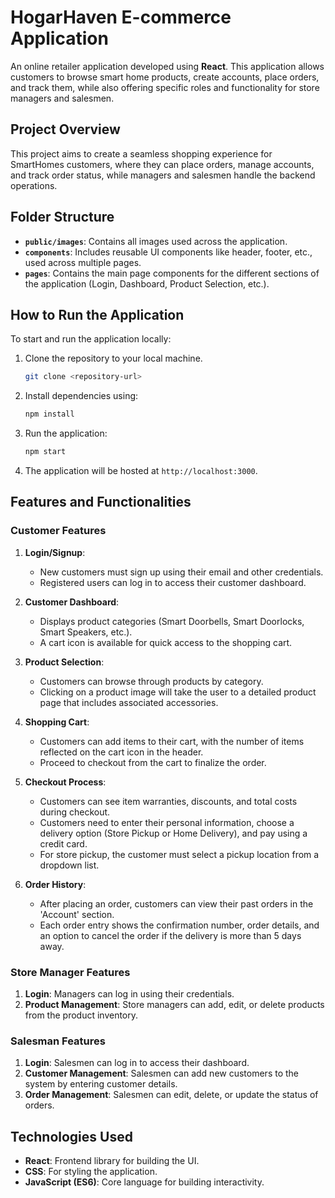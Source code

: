 # HogarHaven E-commerce Application

An online retailer application developed using **React**. This application allows customers to browse smart home products, create accounts, place orders, and track them, while also offering specific roles and functionality for store managers and salesmen.

## Project Overview

This project aims to create a seamless shopping experience for SmartHomes customers, where they can place orders, manage accounts, and track order status, while managers and salesmen handle the backend operations.

## Folder Structure

- **`public/images`**: Contains all images used across the application.
- **`components`**: Includes reusable UI components like header, footer, etc., used across multiple pages.
- **`pages`**: Contains the main page components for the different sections of the application (Login, Dashboard, Product Selection, etc.).

## How to Run the Application

To start and run the application locally:

1. Clone the repository to your local machine.

    ```bash
    git clone <repository-url>
    ```

2. Install dependencies using:

    ```bash
    npm install
    ```

3. Run the application:

    ```bash
    npm start
    ```

4. The application will be hosted at `http://localhost:3000`.

## Features and Functionalities

### Customer Features

1. **Login/Signup**:
    - New customers must sign up using their email and other credentials.
    - Registered users can log in to access their customer dashboard.

2. **Customer Dashboard**:
    - Displays product categories (Smart Doorbells, Smart Doorlocks, Smart Speakers, etc.).
    - A cart icon is available for quick access to the shopping cart.

3. **Product Selection**:
    - Customers can browse through products by category.
    - Clicking on a product image will take the user to a detailed product page that includes associated accessories.

4. **Shopping Cart**:
    - Customers can add items to their cart, with the number of items reflected on the cart icon in the header.
    - Proceed to checkout from the cart to finalize the order.

5. **Checkout Process**:
    - Customers can see item warranties, discounts, and total costs during checkout.
    - Customers need to enter their personal information, choose a delivery option (Store Pickup or Home Delivery), and pay using a credit card.
    - For store pickup, the customer must select a pickup location from a dropdown list.

6. **Order History**:
    - After placing an order, customers can view their past orders in the 'Account' section.
    - Each order entry shows the confirmation number, order details, and an option to cancel the order if the delivery is more than 5 days away.

### Store Manager Features

1. **Login**: Managers can log in using their credentials.
2. **Product Management**: Store managers can add, edit, or delete products from the product inventory.

### Salesman Features

1. **Login**: Salesmen can log in to access their dashboard.
2. **Customer Management**: Salesmen can add new customers to the system by entering customer details.
3. **Order Management**: Salesmen can edit, delete, or update the status of orders.

## Technologies Used

- **React**: Frontend library for building the UI.
- **CSS**: For styling the application.
- **JavaScript (ES6)**: Core language for building interactivity.

